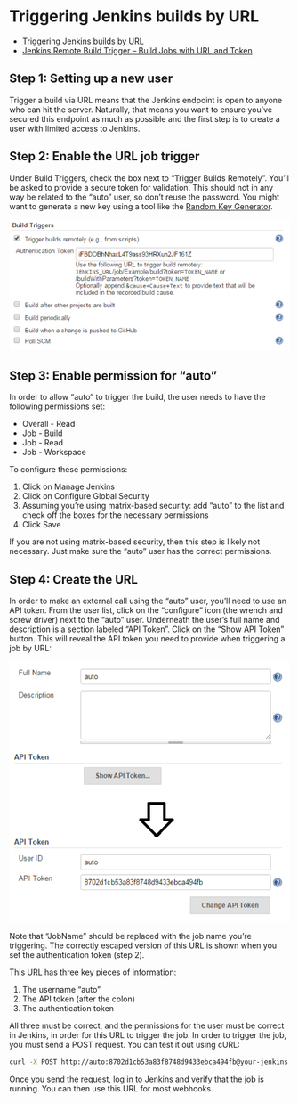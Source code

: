 # Triggering Jenkins builds by URL

- [Triggering Jenkins builds by URL](https://humanwhocodes.com/blog/2015/10/triggering-jenkins-builds-by-url/)
- [Jenkins Remote Build Trigger – Build Jobs with URL and Token](https://www.middlewareinventory.com/blog/jenkins-remote-build-trigger-url/)

## Step 1: Setting up a new user

Trigger a build via URL means that the Jenkins endpoint is open to anyone who can hit the server. Naturally, that means you want to ensure you’ve secured this endpoint as much as possible and the first step is to create a user with limited access to Jenkins.

## Step 2: Enable the URL job trigger

Under Build Triggers, check the box next to “Trigger Builds Remotely”. You’ll be asked to provide a secure token for validation. This should not in any way be related to the “auto” user, so don’t reuse the password. You might want to generate a new key using a tool like the [Random Key Generator](https://randomkeygen.com/).

![jenkins-triggers.png](images/jenkins-triggers.png)

## Step 3: Enable permission for “auto”

In order to allow “auto” to trigger the build, the user needs to have the following permissions set:

- Overall - Read
- Job - Build
- Job - Read
- Job - Workspace

To configure these permissions:

1. Click on Manage Jenkins
2. Click on Configure Global Security
3. Assuming you’re using matrix-based security: add “auto” to the list and check off the boxes for the necessary permissions
4. Click Save

If you are not using matrix-based security, then this step is likely not necessary. Just make sure the “auto” user has the correct permissions.

## Step 4: Create the URL

In order to make an external call using the “auto” user, you’ll need to use an API token. From the user list, click on the “configure” icon (the wrench and screw driver) next to the “auto” user. Underneath the user’s full name and description is a section labeled “API Token”. Click on the “Show API Token” button. This will reveal the API token you need to provide when triggering a job by URL:

![jenkins-user-token.png](images/jenkins-user-token.png)

Note that “JobName” should be replaced with the job name you’re triggering. The correctly escaped version of this URL is shown when you set the authentication token (step 2).

This URL has three key pieces of information:

1. The username “auto”
2. The API token (after the colon)
3. The authentication token

All three must be correct, and the permissions for the user must be correct in Jenkins, in order for this URL to trigger the job. In order to trigger the job, you must send a POST request. You can test it out using cURL:

```bash
curl -X POST http://auto:8702d1cb53a83f8748d9433ebca494fb@your-jenkins.com/job/JobName/build?token=iFBDOBhNhaxL4T9ass93HRXun2JF161Z
```

Once you send the request, log in to Jenkins and verify that the job is running. You can then use this URL for most webhooks.

